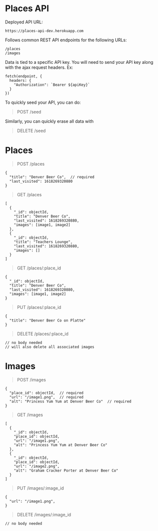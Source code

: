 # Places API

Deployed API URL:
```
https://places-api-dev.herokuapp.com
```

Follows common REST API endpoints for the following URLs:
```
/places
/images
```

Data is tied to a specific API key. You will need to send your API key along with the ajax request headers. Ex:

```
fetch(endpoint, {
  headers: {
    "Authorization": `Bearer ${apiKey}`
  }
})
```

To quickly seed your API, you can do:

> POST /seed

Similarly, you can quickly erase all data with

> DELETE /seed


# Places

> POST /places
```
{
  "title": "Denver Beer Co",  // required
  "last_visited": 1618269320880
}
```

> GET /places
```
[
  {
    "_id": objectId,
    "title": "Denver Beer Co",
    "last_visited": 1618269320880,
    "images": [image1, image2]
  },
  {
    "_id": objectId,
    "title": "Teachers Lounge",
    "last_visited": 1618269320880,
    "images": []
  }
]
```

> GET /places/:place_id
```
{
  "_id": objectId,
  "title": "Denver Beer Co",
  "last_visited": 1618269320880,
  "images": [image1, image2]
}
```

> PUT /places/:place_id
```
{
  "title": "Denver Beer Co on Platte"
}
```

> DELETE /places/:place_id
```
// no body needed
// will also delete all associated images
```


# Images

> POST /images
```
{
  "place_id": objectId,  // required
  "url": "/image1.png",  // required
  "alt": "Princess Yum Yum at Denver Beer Co"  // required
}
```

> GET /images
```
[
  {
    "_id": objectId,
    "place_id": objectId,
    "url": "/image1.png",
    "alt": "Princess Yum Yum at Denver Beer Co"
  },
  {
    "_id": objectId,
    "place_id": objectId,
    "url": "/image2.png",
    "alt": "Graham Cracker Porter at Denver Beer Co"
  }
]
```

> PUT /images/:image_id
```
{
  "url": "/image1.png",
}
```

> DELETE /images/:image_id
```
// no body needed
```